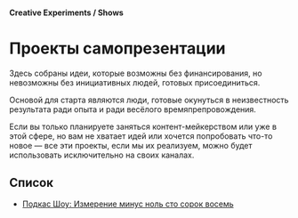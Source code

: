 #### Creative Experiments / Shows

# Проекты самопрезентации

Здесь собраны идеи, которые возможны без финансирования, но невозможны без инициативных людей, готовых присоединиться.

Основой для старта являются люди, готовые окунуться в неизвестность результата ради опыта и ради весёлого времяпрепровождения.

Если вы только планируете заняться контент-мейкерством или уже в этой сфере, но вам не хватает идей или хочется попробовать что-то новое — все эти проекты, если мы их реализуем, можно будет использовать исключительно на своих каналах.

## Список

- [Подкас Шоу: Измерение минус ноль сто сорок восемь](/podcast-show)
